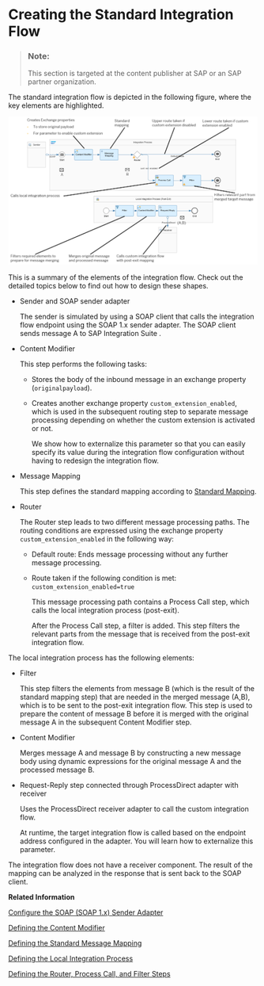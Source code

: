 <!-- loio4da82ad0af254282bf380fb0b69df521 -->

# Creating the Standard Integration Flow

> ### Note:  
> This section is targeted at the content publisher at SAP or an SAP partner organization.

The standard integration flow is depicted in the following figure, where the key elements are highlighted.

![](images/Integration_Flow_Extension_Standard_Integration_Flow_d50a1d7.png)

This is a summary of the elements of the integration flow. Check out the detailed topics below to find out how to design these shapes.

-   Sender and SOAP sender adapter

    The sender is simulated by using a SOAP client that calls the integration flow endpoint using the SOAP 1.x sender adapter. The SOAP client sends message A to SAP Integration Suite .

-   Content Modifier

    This step performs the following tasks:

    -   Stores the body of the inbound message in an exchange property \(`originalpayload`\).

    -   Creates another exchange property `custom_extension_enabled`, which is used in the subsequent routing step to separate message processing depending on whether the custom extension is activated or not.

        We show how to externalize this parameter so that you can easily specify its value during the integration flow configuration without having to redesign the integration flow.


-   Message Mapping

    This step defines the standard mapping according to [Standard Mapping](standard-mapping-56c3bf5.md).

-   Router

    The Router step leads to two different message processing paths. The routing conditions are expressed using the exchange property `custom_extension_enabled` in the following way:

    -   Default route: Ends message processing without any further message processing.

    -   Route taken if the following condition is met: `custom_extension_enabled=true`

        This message processing path contains a Process Call step, which calls the local integration process \(post-exit\).

        After the Process Call step, a filter is added. This step filters the relevant parts from the message that is received from the post-exit integration flow.



The local integration process has the following elements:

-   Filter

    This step filters the elements from message B \(which is the result of the standard mapping step\) that are needed in the merged message \(A,B\), which is to be sent to the post-exit integration flow. This step is used to prepare the content of message B before it is merged with the original message A in the subsequent Content Modifier step.

-   Content Modifier

    Merges message A and message B by constructing a new message body using dynamic expressions for the original message A and the processed message B.

-   Request-Reply step connected through ProcessDirect adapter with receiver

    Uses the ProcessDirect receiver adapter to call the custom integration flow.

    At runtime, the target integration flow is called based on the endpoint address configured in the adapter. You will learn how to externalize this parameter.


The integration flow does not have a receiver component. The result of the mapping can be analyzed in the response that is sent back to the SOAP client.

**Related Information**  


[Configure the SOAP \(SOAP 1.x\) Sender Adapter](configure-the-soap-soap-1-x-sender-adapter-a178913.md "The SOAP (SOAP 1.x) sender adapter enables a SAP BTP tenant to exchange messages with a sender system that supports Simple Object Access Protocol (SOAP) 1.1 and 1.2.")

[Defining the Content Modifier](defining-the-content-modifier-a51751f.md "")

[Defining the Standard Message Mapping](defining-the-standard-message-mapping-c0e0f6d.md "")

[Defining the Local Integration Process](defining-the-local-integration-process-88faa5c.md "")

[Defining the Router, Process Call, and Filter Steps](defining-the-router-process-call-and-filter-steps-6e5b9f6.md "")

